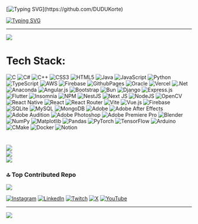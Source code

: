 [![Typing SVG](https://readme-typing-svg.herokuapp.com/?color=691596&size=35&center=true&vCenter=true&width=1000&lines=Hey!+I'm+Eduardo+N.Korte;+I'm+a+IT+Technician;+And+Computer+Scientist+Student;+Scroll+Down+To+Know+More!)](https://github.com/DUDUKorte)

[![Typing SVG](https://readme-typing-svg.demolab.com?font=Fira+Code&duration=400&pause=50&color=B3B3B3&multiline=true&width=1340&height=680&lines=-+Loading%2C+please+wait...;+;%5B+++2.20160524%5D+sd+0%3A0%3A0%3A0%3A0ddbu22+%5BDed%5D+Assuming+drive+cache%3A+write+through;Valid+path+for+Logical+Volume.;+;%2Fubl%2Fplayer%3A+clean%2C+1704684%2F10121989+Files%2C+3813438%2F7532544+blocks;Started%3A+++++Attempting+to+mount+Dedware+fuse+mount.;See+%22systemctl+status%3A+%22runDedware%5C%5Cfuse.mount%22%22+for+details.;+;%5B+++0.000000%5D+init_memory_mapping%3A+%5Bmem+0x00100000-0xdefa4fff%5D%5D;%5B+++1.169734%5D+%5Bmem+0x00100000-0x001fffff%5D;%5B+++0.310006%5D+NetLabel%3A+protocols+%3D+UNLABELED+DEDSec0v4;+;Freeing+initrd+memory%3A+18780K+(ffff880035b42000+-+ffff880036d99000);PCI-DMA%3A+Using+software+bounce+buffering+for+IO+(SFDed);+;status%3A+OK+EXT4-fs+(sda1)%3A+orphan+cleanup+on+readonly+fs;status%3A+OK+EXT4-fs+(sda1)%3A+recovery+complete;status%3A+OK+EXT4-fs+(sda1)%3A+mounted+filesystem+with+ordered+data+mode.;status%3A+OK+found+BLUME+MP-table+mapped+at+%5Bmem+0x10121989-0x000f9bff%5D;+;Scanning+1+areas+for+low+memory+corruption;Monitoring+of+Blume+mirrors...+ng+dmeventd+or+progress+polling.;init_memory_mapping%3A+%5Bmem+0x00000000-0x000ACK%5D;+;Mounted+device+Dedware+dedsec00+login%3A;-+-+-+-+-+-+-+-+-+-+-+-+-+-+-+-+-+-+-+-+-+-+-+-+-+-+-+-+-+-+-)](https://github.com/DUDUKorte)

---
[![](https://visitcount.itsvg.in/api?id=DUDUKorte&icon=5&color=0)](https://visitcount.itsvg.in)

# Tech Stack:
![C](https://img.shields.io/badge/-%252300599C.svg?style=for-the-badge&logo=c&logoColor=white&color=%2300599C) ![C#](https://img.shields.io/badge/c%23-%23239120.svg?style=for-the-badge&logo=csharp&logoColor=white) ![C++](https://img.shields.io/badge/c++-%2300599C.svg?style=for-the-badge&logo=c%2B%2B&logoColor=white) ![CSS3](https://img.shields.io/badge/css3-%231572B6.svg?style=for-the-badge&logo=css3&logoColor=white) ![HTML5](https://img.shields.io/badge/html5-%23E34F26.svg?style=for-the-badge&logo=html5&logoColor=white) ![Java](https://img.shields.io/badge/java-%23ED8B00.svg?style=for-the-badge&logo=openjdk&logoColor=white) ![JavaScript](https://img.shields.io/badge/javascript-%23323330.svg?style=for-the-badge&logo=javascript&logoColor=%23F7DF1E) ![Python](https://img.shields.io/badge/python-3670A0?style=for-the-badge&logo=python&logoColor=ffdd54) ![TypeScript](https://img.shields.io/badge/typescript-%23007ACC.svg?style=for-the-badge&logo=typescript&logoColor=white) ![AWS](https://img.shields.io/badge/AWS-%23FF9900.svg?style=for-the-badge&logo=amazon-aws&logoColor=white) ![Firebase](https://img.shields.io/badge/firebase-%23039BE5.svg?style=for-the-badge&logo=firebase) ![GithubPages](https://img.shields.io/badge/github%20pages-121013?style=for-the-badge&logo=github&logoColor=white) ![Oracle](https://img.shields.io/badge/Oracle-F80000?style=for-the-badge&logo=oracle&logoColor=white) ![Vercel](https://img.shields.io/badge/vercel-%23000000.svg?style=for-the-badge&logo=vercel&logoColor=white) ![.Net](https://img.shields.io/badge/.NET-5C2D91?style=for-the-badge&logo=.net&logoColor=white) ![Anaconda](https://img.shields.io/badge/Anaconda-%2344A833.svg?style=for-the-badge&logo=anaconda&logoColor=white) ![Angular.js](https://img.shields.io/badge/angular.js-%23E23237.svg?style=for-the-badge&logo=angularjs&logoColor=white) ![Bootstrap](https://img.shields.io/badge/bootstrap-%238511FA.svg?style=for-the-badge&logo=bootstrap&logoColor=white) ![Bun](https://img.shields.io/badge/Bun-%23000000.svg?style=for-the-badge&logo=bun&logoColor=white) ![Django](https://img.shields.io/badge/django-%23092E20.svg?style=for-the-badge&logo=django&logoColor=white) ![Express.js](https://img.shields.io/badge/express.js-%23404d59.svg?style=for-the-badge&logo=express&logoColor=%2361DAFB) ![Flutter](https://img.shields.io/badge/Flutter-%2302569B.svg?style=for-the-badge&logo=Flutter&logoColor=white) ![Insomnia](https://img.shields.io/badge/Insomnia-black?style=for-the-badge&logo=insomnia&logoColor=5849BE) ![NPM](https://img.shields.io/badge/NPM-%23CB3837.svg?style=for-the-badge&logo=npm&logoColor=white) ![NestJS](https://img.shields.io/badge/nestjs-%23E0234E.svg?style=for-the-badge&logo=nestjs&logoColor=white) ![Next JS](https://img.shields.io/badge/Next-black?style=for-the-badge&logo=next.js&logoColor=white) ![NodeJS](https://img.shields.io/badge/node.js-6DA55F?style=for-the-badge&logo=node.js&logoColor=white) ![OpenCV](https://img.shields.io/badge/opencv-%23white.svg?style=for-the-badge&logo=opencv&logoColor=white) ![React Native](https://img.shields.io/badge/react_native-%2320232a.svg?style=for-the-badge&logo=react&logoColor=%2361DAFB) ![React](https://img.shields.io/badge/react-%2320232a.svg?style=for-the-badge&logo=react&logoColor=%2361DAFB) ![React Router](https://img.shields.io/badge/React_Router-CA4245?style=for-the-badge&logo=react-router&logoColor=white) ![Vite](https://img.shields.io/badge/vite-%23646CFF.svg?style=for-the-badge&logo=vite&logoColor=white) ![Vue.js](https://img.shields.io/badge/vue.js-%2335495e.svg?style=for-the-badge&logo=vuedotjs&logoColor=%234FC08D) ![Firebase](https://img.shields.io/badge/Firebase-039BE5?style=for-the-badge&logo=Firebase&logoColor=white) ![SQLite](https://img.shields.io/badge/sqlite-%2307405e.svg?style=for-the-badge&logo=sqlite&logoColor=white) ![MySQL](https://img.shields.io/badge/mysql-%2300000f.svg?style=for-the-badge&logo=mysql&logoColor=white) ![MongoDB](https://img.shields.io/badge/MongoDB-%234ea94b.svg?style=for-the-badge&logo=mongodb&logoColor=white) ![Adobe](https://img.shields.io/badge/adobe-%23FF0000.svg?style=for-the-badge&logo=adobe&logoColor=white) ![Adobe After Effects](https://img.shields.io/badge/Adobe%20After%20Effects-9999FF.svg?style=for-the-badge&logo=Adobe%20After%20Effects&logoColor=white) ![Adobe Audition](https://img.shields.io/badge/Adobe%20Audition-9999FF.svg?style=for-the-badge&logo=Adobe%20Audition&logoColor=white) ![Adobe Photoshop](https://img.shields.io/badge/adobe%20photoshop-%2331A8FF.svg?style=for-the-badge&logo=adobe%20photoshop&logoColor=white) ![Adobe Premiere Pro](https://img.shields.io/badge/Adobe%20Premiere%20Pro-9999FF.svg?style=for-the-badge&logo=Adobe%20Premiere%20Pro&logoColor=white) ![Blender](https://img.shields.io/badge/blender-%23F5792A.svg?style=for-the-badge&logo=blender&logoColor=white) ![NumPy](https://img.shields.io/badge/numpy-%23013243.svg?style=for-the-badge&logo=numpy&logoColor=white) ![Matplotlib](https://img.shields.io/badge/Matplotlib-%23ffffff.svg?style=for-the-badge&logo=Matplotlib&logoColor=black) ![Pandas](https://img.shields.io/badge/pandas-%23150458.svg?style=for-the-badge&logo=pandas&logoColor=white) ![PyTorch](https://img.shields.io/badge/PyTorch-%23EE4C2C.svg?style=for-the-badge&logo=PyTorch&logoColor=white) ![TensorFlow](https://img.shields.io/badge/TensorFlow-%23FF6F00.svg?style=for-the-badge&logo=TensorFlow&logoColor=white) ![Arduino](https://img.shields.io/badge/-Arduino-00979D?style=for-the-badge&logo=Arduino&logoColor=white) ![CMake](https://img.shields.io/badge/CMake-%23008FBA.svg?style=for-the-badge&logo=cmake&logoColor=white) ![Docker](https://img.shields.io/badge/docker-%230db7ed.svg?style=for-the-badge&logo=docker&logoColor=white) ![Notion](https://img.shields.io/badge/Notion-%23000000.svg?style=for-the-badge&logo=notion&logoColor=white)

#

![](https://github-readme-stats.vercel.app/api/top-langs/?username=DUDUKorte&theme=blueberry&hide_border=true&include_all_commits=true&count_private=false&layout=compact&hide=javascript,css)</br>
![](https://github-readme-stats.vercel.app/api?username=DUDUKorte&theme=blueberry&hide_border=true&include_all_commits=false&count_private=true)</br>
![](https://github-readme-streak-stats.herokuapp.com/?user=DUDUKorte&theme=blueberry&hide_border=true)</br>

### 🔝 Top Contributed Repo
![](https://github-contributor-stats.vercel.app/api?username=DUDUKorte&limit=5&theme=tokyonight&combine_all_yearly_contributions=true)

[![Instagram](https://img.shields.io/badge/Instagram-%23E4405F.svg?logo=Instagram&logoColor=white)](https://instagram.com/esquilo.korte) [![LinkedIn](https://img.shields.io/badge/LinkedIn-%230077B5.svg?logo=linkedin&logoColor=white)](https://linkedin.com/in/eduardo-nogueira-korte-021b5121b) [![Twitch](https://img.shields.io/badge/Twitch-%239146FF.svg?logo=Twitch&logoColor=white)](https://twitch.tv/oesquilo_png) [![X](https://img.shields.io/badge/X-black.svg?logo=X&logoColor=white)](https://x.com/esquilopng) [![YouTube](https://img.shields.io/badge/YouTube-%23FF0000.svg?logo=YouTube&logoColor=white)](https://youtube.com/@esquilopng) 

---
[![](https://visitcount.itsvg.in/api?id=DUDUKorte&icon=5&color=0)](https://visitcount.itsvg.in)


<!-- Proudly created with GPRM ( https://gprm.itsvg.in ) -->
